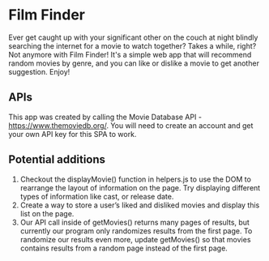 # Film Finder 

Ever get caught up with your significant other on the couch at night blindly searching the internet for a movie to watch together? Takes a while, right? Not anymore with Film Finder! It's a simple web app that will recommend random movies by genre, and you can like or dislike a movie to get another suggestion. Enjoy! 

## APIs
This app was created by calling the Movie Database API - https://www.themoviedb.org/. You will need to create an account and get your own API key for this SPA to work. 
## Potential additions 
1. Checkout the displayMovie() function in helpers.js to use the DOM to rearrange the layout of information on the page. Try displaying different types of information like cast, or release date.
2. Create a way to store a user’s liked and disliked movies and display this list on the page.
3. Our API call inside of getMovies() returns many pages of results, but currently our program only randomizes results from the first page. To randomize our results even more, update getMovies() so that movies contains results from a random page instead of the first page.
